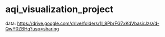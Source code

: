 # aqi_visualization_project


data: https://drive.google.com/drive/folders/1I_8PbrFG7xKdVbasirJzsVd-QwY0ZBHq?usp=sharing
